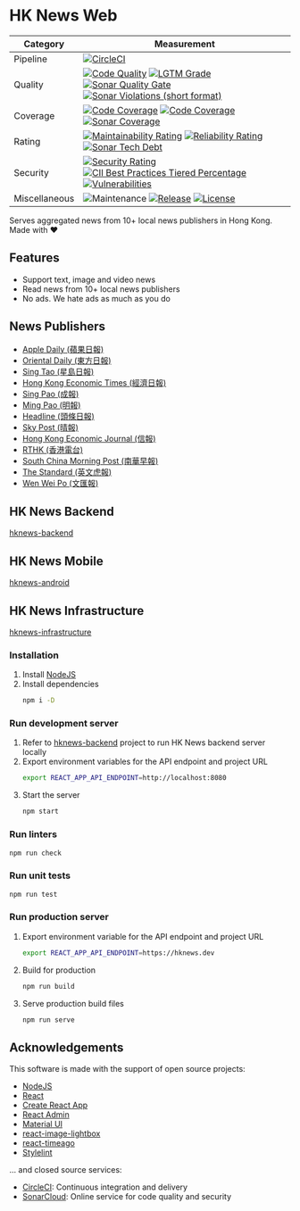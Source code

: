# HK News Web

| Category      | Measurement                                                                                                                                                                                                                                                                                                                                                                                                                                                                                                                                                                                                                                                                                                  |
|---------------|--------------------------------------------------------------------------------------------------------------------------------------------------------------------------------------------------------------------------------------------------------------------------------------------------------------------------------------------------------------------------------------------------------------------------------------------------------------------------------------------------------------------------------------------------------------------------------------------------------------------------------------------------------------------------------------------------------------|
| Pipeline      | [![CircleCI](https://img.shields.io/circleci/project/github/ayltai/hknews-web/master.svg?style=flat)](https://circleci.com/gh/ayltai/hknews-web)                                                                                                                                                                                                                                                                                                                                                                                                                                                                                                                                                             |
| Quality       | [![Code Quality](https://img.shields.io/codacy/grade/905ca9343bb94e668420a5a33be855b5.svg?style=flat)](https://app.codacy.com/app/AlanTai/hknews-web/dashboard) [![LGTM Grade](https://img.shields.io/lgtm/grade/javascript/github/ayltai/hknews-web)](https://lgtm.com/projects/g/ayltai/hknews-web/context:javascript) [![Sonar Quality Gate](https://img.shields.io/sonar/quality_gate/ayltai_hknews-web?server=https%3A%2F%2Fsonarcloud.io)](https://sonarcloud.io/dashboard?id=ayltai_hknews-web) [![Sonar Violations (short format)](https://img.shields.io/sonar/violations/ayltai_hknews-web?format=short&server=https%3A%2F%2Fsonarcloud.io)](https://sonarcloud.io/dashboard?id=ayltai_hknews-web) |
| Coverage      | [![Code Coverage](https://img.shields.io/codacy/coverage/905ca9343bb94e668420a5a33be855b5.svg?style=flat)](https://app.codacy.com/app/AlanTai/hknews-web/dashboard) [![Code Coverage](https://img.shields.io/codecov/c/github/ayltai/hknews-web.svg?style=flat)](https://codecov.io/gh/ayltai/hknews-web) [![Sonar Coverage](https://img.shields.io/sonar/coverage/ayltai_hknews-web?server=https%3A%2F%2Fsonarcloud.io)](https://sonarcloud.io/dashboard?id=ayltai_hknews-web)                                                                                                                                                                                                                              |
| Rating        | [![Maintainability Rating](https://sonarcloud.io/api/project_badges/measure?project=ayltai_hknews-web&metric=sqale_rating)](https://sonarcloud.io/dashboard?id=ayltai_hknews-web) [![Reliability Rating](https://sonarcloud.io/api/project_badges/measure?project=ayltai_hknews-web&metric=reliability_rating)](https://sonarcloud.io/dashboard?id=ayltai_hknews-web) [![Sonar Tech Debt](https://img.shields.io/sonar/tech_debt/ayltai_hknews-web?server=https%3A%2F%2Fsonarcloud.io)](https://sonarcloud.io/dashboard?id=ayltai_hknews-web)                                                                                                                                                                |
| Security      | [![Security Rating](https://sonarcloud.io/api/project_badges/measure?project=ayltai_hknews-web&metric=security_rating)](https://sonarcloud.io/dashboard?id=ayltai_hknews-web) [![CII Best Practices Tiered Percentage](https://img.shields.io/cii/percentage/3190)](https://bestpractices.coreinfrastructure.org/projects/3190) [![Vulnerabilities](https://sonarcloud.io/api/project_badges/measure?project=ayltai_hknews-web&metric=vulnerabilities)](https://sonarcloud.io/dashboard?id=ayltai_hknews-web)                                                                                                                                                                                                |
| Miscellaneous | ![Maintenance](https://img.shields.io/maintenance/yes/2020) [![Release](https://img.shields.io/github/release/ayltai/hknews-web.svg?style=flat)](https://github.com/ayltai/hknews-web/releases) [![License](https://img.shields.io/github/license/ayltai/hknews-web.svg?style=flat)](https://github.com/ayltai/hknews-web/blob/master/LICENSE)

Serves aggregated news from 10+ local news publishers in Hong Kong. Made with ❤

## Features
* Support text, image and video news
* Read news from 10+ local news publishers
* No ads. We hate ads as much as you do

## News Publishers
* [Apple Daily (蘋果日報)](http://hk.apple.nextmedia.com)
* [Oriental Daily (東方日報)](http://orientaldaily.on.cc)
* [Sing Tao (星島日報)](http://std.stheadline.com)
* [Hong Kong Economic Times (經濟日報)](http://www.hket.com)
* [Sing Pao (成報)](https://www.singpao.com.hk)
* [Ming Pao (明報)](http://www.mingpao.com)
* [Headline (頭條日報)](http://hd.stheadline.com)
* [Sky Post (晴報)](http://skypost.ulifestyle.com.hk)
* [Hong Kong Economic Journal (信報)](http://www.hkej.com)
* [RTHK (香港電台)](http://news.rthk.hk)
* [South China Morning Post (南華早報)](http://www.scmp.com/frontpage/hk)
* [The Standard (英文虎報)](http://www.thestandard.com.hk)
* [Wen Wei Po (文匯報)](http://news.wenweipo.com)

## HK News Backend
[hknews-backend](https://github.com/ayltai/hknews-backend)

## HK News Mobile
[hknews-android](https://github.com/ayltai/hknews-android)

## HK News Infrastructure
[hknews-infrastructure](https://github.com/ayltai/hknews-infrastructure)

### Installation
1. Install [NodeJS](https://nodejs.org)
2. Install dependencies
   ```sh
   npm i -D
   ```

### Run development server
1. Refer to [hknews-backend](https://github.com/ayltai/hknews-backend) project to run HK News backend server locally
2. Export environment variables for the API endpoint and project URL
   ```sh
   export REACT_APP_API_ENDPOINT=http://localhost:8080
   ```
3. Start the server
   ```sh
   npm start
   ```

### Run linters
```sh
npm run check
```

### Run unit tests
```sh
npm run test
```

### Run production server
1. Export environment variable for the API endpoint and project URL
   ```sh
   export REACT_APP_API_ENDPOINT=https://hknews.dev
   ```
2. Build for production
   ```sh
   npm run build
   ```
3. Serve production build files
   ```sh
   npm run serve
   ```

## Acknowledgements
This software is made with the support of open source projects:
* [NodeJS](https://nodejs.org)
* [React](https://github.com/facebook/react)
* [Create React App](https://github.com/facebook/create-react-app)
* [React Admin](https://marmelab.com/react-admin)
* [Material UI](https://material-ui.com)
* [react-image-lightbox](https://github.com/frontend-collective/react-image-lightbox)
* [react-timeago](https://github.com/nmn/react-timeago)
* [Stylelint](https://stylelint.io)

... and closed source services:
* [CircleCI](https://circleci.com): Continuous integration and delivery
* [SonarCloud](https://sonarcloud.io): Online service for code quality and security

